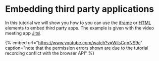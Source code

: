 # Embedding third party applications

In this tutorial we will show you how to you can use the [iframe](../../docs/projects/front-end/elements/iframe.md) or [HTML](../../docs/projects/front-end/elements/html.md) elements to embed third party apps. The example is given with the video meeting app [Jitsi](https://meet.jit.si/).

{% embed url="https://www.youtube.com/watch?v=WilsCqqNS9c" caption="note that the permission errors shown are due to the tutorial recording conflict with the browser API" %}







